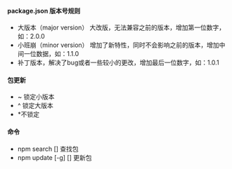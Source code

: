 #### package.json 版本号规则
* 大版本（major version） 大改版，无法兼容之前的版本，增加第一位数字，如：2.0.0
* 小班崩（minor version） 增加了新特性，同时不会影响之前的版本，增加中间一位数据，如：1.1.0
* 补丁版本，解决了bug或者一些较小的更改，增加最后一位数字，如：1.0.1

#### 包更新
* ~ 锁定小版本
* ^ 锁定大版本
* *不锁定 


#### 命令
* npm search [<pkg>] 查找包
* npm update [-g] [<pkg>] 更新包


 